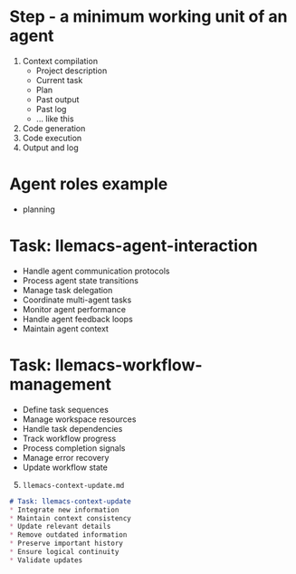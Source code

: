 <!-- ---
!-- title: 2024-12-27 22:36:34
!-- author: Yusuke Watanabe
!-- date: /home/ywatanabe/.dotfiles/.emacs.d/lisp/llemacs/elisp/llemacs/dev.md
!-- --- -->

# Step - a minimum working unit of an agent
1. Context compilation
   - Project description
   - Current task
   - Plan
   - Past output
   - Past log
   - ... like this
2. Code generation
3. Code execution
4. Output and log

# Agent roles example
- planning

# Task: llemacs-agent-interaction
* Handle agent communication protocols
* Process agent state transitions
* Manage task delegation
* Coordinate multi-agent tasks
* Monitor agent performance
* Handle agent feedback loops
* Maintain agent context

# Task: llemacs-workflow-management
* Define task sequences
* Manage workspace resources
* Handle task dependencies
* Track workflow progress
* Process completion signals
* Manage error recovery
* Update workflow state

5. `llemacs-context-update.md`
```markdown
# Task: llemacs-context-update
* Integrate new information
* Maintain context consistency
* Update relevant details
* Remove outdated information
* Preserve important history
* Ensure logical continuity
* Validate updates
```